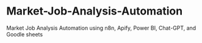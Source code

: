 # Market-Job-Analysis-Automation
Market Job Analysis Automation using n8n, Apify, Power BI, Chat-GPT, and Goodle sheets
